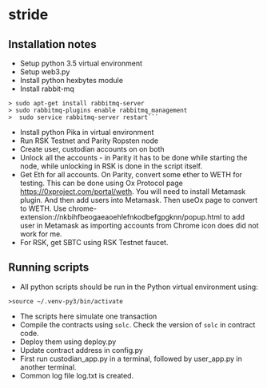 # stride

## Installation notes

- Setup python 3.5 virtual environment
- Setup web3.py
- Install python hexbytes module
- Install rabbit-mq
```
> sudo apt-get install rabbitmq-server
> sudo rabbitmq-plugins enable rabbitmq_management
>  sudo service rabbitmq-server restart```
```
- Install python Pika in virtual environment
- Run RSK Testnet and Parity Ropsten node
- Create user, custodian accounts on on both 
- Unlock all the accounts - in Parity it has to be done while starting the node, while unlocking in RSK is done in the script itself.
- Get Eth for all accounts. On Parity, convert some ether to WETH for testing.  This can be done using Ox Protocol page https://0xproject.com/portal/weth. You will need to install Metamask plugin.  And then add users into Metamask. Then useOx page to convert to WETH. Use chrome-extension://nkbihfbeogaeaoehlefnkodbefgpgknn/popup.html to add user in Metamask as importing accounts from Chrome icon does did not work for me. 
- For RSK, get SBTC using RSK Testnet faucet.   

## Running scripts
- All python scripts should be run in the Python virtual environment using:
```
>source ~/.venv-py3/bin/activate  
```
- The scripts here simulate one transaction
- Compile the contracts using ```solc```. Check the version of ```solc``` in contract code.
- Deploy them using deploy.py
- Update contract address in config.py
- First run custodian_app.py in a terminal, followed by user_app.py in another terminal.
- Common log file log.txt is created.


